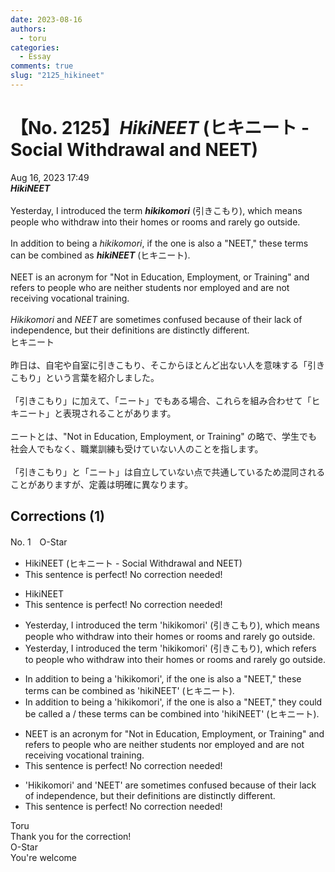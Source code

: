 ```yaml
---
date: 2023-08-16
authors:
  - toru
categories:
  - Essay
comments: true
slug: "2125_hikineet"
---
```


# 【No. 2125】<strong><em>HikiNEET</em></strong> (ヒキニート - Social Withdrawal and NEET)
<div class="date">Aug 16, 2023 17:49</div>
<div id="post"><div id="body_show_ori">
<strong><em>HikiNEET</em></strong><br/><br/>Yesterday, I introduced the term <strong><em>hikikomori</em></strong> (引きこもり), which means people who withdraw into their homes or rooms and rarely go outside.<br/><br/>In addition to being a <em>hikikomori</em>, if the one is also a "NEET," these terms can be combined as <strong><em>hikiNEET</em></strong> (ヒキニート).<br/><br/>NEET is an acronym for "Not in Education, Employment, or Training" and refers to people who are neither students nor employed and are not receiving vocational training.<br/><br/><em>Hikikomori</em> and <em>NEET</em> are sometimes confused because of their lack of independence, but their definitions are distinctly different.
</div></div>

<!-- more -->

<div id="post_ja"><div id="body_show_mo">
ヒキニート<br/><br/>昨日は、自宅や自室に引きこもり、そこからほとんど出ない人を意味する「引きこもり」という言葉を紹介しました。<br/><br/>「引きこもり」に加えて、「ニート」でもある場合、これらを組み合わせて「ヒキニート」と表現されることがあります。<br/><br/>ニートとは、"Not in Education, Employment, or Training" の略で、学生でも社会人でもなく、職業訓練も受けていない人のことを指します。<br/><br/>「引きこもり」と「ニート」は自立していない点で共通しているため混同されることがありますが、定義は明確に異なります。
</div></div>

## Corrections (1)
<div id="block"><div class="first_name"> No. 1　<span class="just_name">O-Star</span></div><div id="block2">
<ul class="correction_field">
<li class="incorrect">HikiNEET (ヒキニート - Social Withdrawal and NEET)</li>
<li class="corrected perfect">This sentence is perfect! No correction needed!</li>
</ul>
<ul class="correction_field">
<li class="incorrect">HikiNEET</li>
<li class="corrected perfect">This sentence is perfect! No correction needed!</li>
</ul>
<ul class="correction_field">
<li class="incorrect">Yesterday, I introduced the term 'hikikomori' (引きこもり), which means people who withdraw into their homes or rooms and rarely go outside.</li>
<li class="corrected correct">
Yesterday, I introduced the term 'hikikomori' (引きこもり), <span class="f_bold">which refers to</span> people who withdraw into their homes or rooms and rarely go outside.
</li>
</ul>
<ul class="correction_field">
<li class="incorrect">In addition to being a 'hikikomori', if the one is also a "NEET," these terms can be combined as 'hikiNEET' (ヒキニート).</li>
<li class="corrected correct">
In addition to being a 'hikikomori', if <span class="sline"><span class="f_red">the</span></span> one is also a "NEET," <span class="f_blue">they could be called a / these terms can be combined<span class="f_bold"> into</span></span> 'hikiNEET' (ヒキニート).
</li>
</ul>
<ul class="correction_field">
<li class="incorrect">NEET is an acronym for "Not in Education, Employment, or Training" and refers to people who are neither students nor employed and are not receiving vocational training.</li>
<li class="corrected perfect">This sentence is perfect! No correction needed!</li>
</ul>
<ul class="correction_field">
<li class="incorrect">'Hikikomori' and 'NEET' are sometimes confused because of their lack of independence, but their definitions are distinctly different.</li>
<li class="corrected perfect">This sentence is perfect! No correction needed!</li>
</ul>
</div><div class="name"><span class="just_name">Toru</span><br>
Thank you for the correction!
</div>
<div class="name"><span class="just_name">O-Star</span><br>
You're welcome
</div>
</div>
